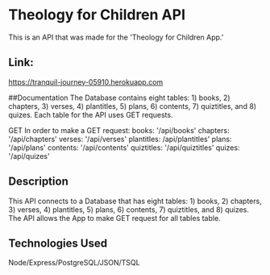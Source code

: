 # Theology for Children API

This is an API that was made for the 'Theology for Children App.'

## Link:
https://tranquil-journey-05910.herokuapp.com

##Documentation
The Database contains eight tables: 1) books, 2) chapters, 3) verses, 4) plantitles, 5) plans, 6) contents, 7) quiztitles, and 8) quizes. Each table for the API uses GET requests.

GET
In order to make a GET request:
books: '/api/books'
chapters: '/api/chapters'
verses: '/api/verses'
plantitles: /api/plantitles'
plans: '/api/plans'
contents: '/api/contents'
quiztitles: '/api/quiztitles'
quizes: '/api/quizes'

## Description
This API connects to a Database that has eight tables: 1) books, 2) chapters, 3) verses, 4) plantitles, 5) plans, 6) contents, 7) quiztitles, and 8) quizes. The API allows the App to make GET request for all tables table.

## Technologies Used
Node/Express/PostgreSQL/JSON/TSQL
